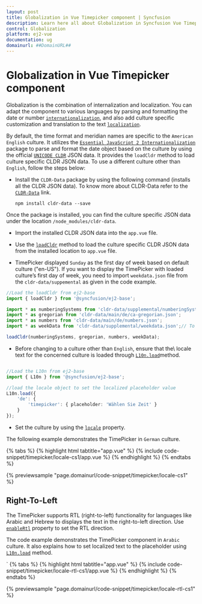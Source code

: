 ```yaml
---
layout: post
title: Globalization in Vue Timepicker component | Syncfusion
description: Learn here all about Globalization in Syncfusion Vue Timepicker component of Syncfusion Essential JS 2 and more.
control: Globalization 
platform: ej2-vue
documentation: ug
domainurl: ##DomainURL##
---
```


# Globalization in Vue Timepicker component

Globalization is the combination of internalization and localization. You can adapt the component to various languages by parsing and formatting the date or number [`internationalization`](../common/internationalization/), and also add culture specific customization and translation to the text [`localization`](../common/localization/).

By default, the time format and meridian names are specific to the `American English` culture. It utilizes the [`Essential JavaScript 2 Internationalization`](../common/internationalization/) package to parse and format the date object based on the culture by using the official [`UNICODE CLDR`](http://cldr.unicode.org/) JSON data. It provides the `loadCldr` method to load culture specific CLDR JSON data. To use a different culture other than `English`, follow the steps below:

* Install the `CLDR-Data` package by using the following command (installs all the CLDR JSON data). To know more about CLDR-Data refer to the [`CLDR-Data`](https://cldr.unicode.org/index/cldr-spec/cldr-json-bindings) link.

  ```
  npm install cldr-data --save
  ```

Once the package is installed, you can find the culture specific JSON data under the location `/node_modules/cldr-data`.

* Import the installed CLDR JSON data into the `app.vue` file.

* Use the [`loadCldr`](../common/internationalization#cldr-data-dependencies)
method to load the culture specific CLDR JSON data from the installed location to `app.vue` file.

* TimePicker displayed `Sunday` as the first day of week based on default culture ("en-US"). If you want to display the TimePicker with loaded culture’s first day of week, you need to import `weekdata.json` file from the `cldr-data/suppemental` as given in the code example.

```ts
//Load the loadCldr from ej2-base
import { loadCldr } from '@syncfusion/ej2-base';

import * as numberingSystems from 'cldr-data/supplemental/numberingSystems.json';
import * as gregorian from 'cldr-data/main/de/ca-gregorian.json';
import * as numbers from 'cldr-data/main/de/numbers.json';
import * as weekData from 'cldr-data/supplemental/weekdata.json';// To load the culture based first day of week

loadCldr(numberingSystems, gregorian, numbers, weekData);
```

* Before changing to a culture other than `English`, ensure that the\ locale text for the concerned culture is loaded through [`L10n.load`](https://ej2.syncfusion.com/documentation/api/base/l10n#load)method.

```ts

//Load the L10n from ej2-base
import { L10n } from '@syncfusion/ej2-base';

//load the locale object to set the localized placeholder value
L10n.load({
    'de': {
        'timepicker': { placeholder: 'Wählen Sie Zeit' }
    }
});
```

* Set the culture by using the [`locale`](https://ej2.syncfusion.com/vue/documentation/api/timepicker#locale) property.

The following example demonstrates the TimePicker in `German` culture.

{% tabs %}
{% highlight html tabtitle="app.vue" %}
{% include code-snippet/timepicker/locale-cs1/app.vue %}
{% endhighlight %}
{% endtabs %}
        
{% previewsample "page.domainurl/code-snippet/timepicker/locale-cs1" %}

## Right-To-Left

The TimePicker supports RTL (right-to-left) functionality for languages like Arabic and Hebrew to displays the text in the right-to-left direction. Use [`enableRtl`](https://ej2.syncfusion.com/vue/documentation/api/timepicker#enablertl) property to set the RTL direction.

The code example demonstrates the TimePicker component in `Arabic` culture. It also explains how to set localized text to the placeholder using [`L10n.load`](https://ej2.syncfusion.com/documentation/api/base/l10n#load) method.

`
{% tabs %}
{% highlight html tabtitle="app.vue" %}
{% include code-snippet/timepicker/locale-rtl-cs1/app.vue %}
{% endhighlight %}
{% endtabs %}
        
{% previewsample "page.domainurl/code-snippet/timepicker/locale-rtl-cs1" %}
